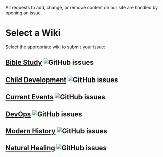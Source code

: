 All requests to add, change, or remove content on our site are handled by opening an issue.

# Select a Wiki

Select the appropriate wiki to submit your issue:

## [Bible Study](https://github.com/wikip-co/bible-study_source/issues) ![GitHub issues](https://img.shields.io/github/issues/wikip-co/bible-study_source?style=flat-square)

## [Child Development](https://github.com/wikip-co/child-development_source/issues) ![GitHub issues](https://img.shields.io/github/issues/wikip-co/child-development_source?style=flat-square)

## [Current Events](https://github.com/wikip-co/current-events_source/issues) ![GitHub issues](https://img.shields.io/github/issues/wikip-co/current-events_source?style=flat-square)

## [DevOps](https://github.com/wikip-co/devops_source/issues) ![GitHub issues](https://img.shields.io/github/issues/wikip-co/devops_source?style=flat-square)

## [Modern History](https://github.com/wikip-co/modern-history_source/issues) ![GitHub issues](https://img.shields.io/github/issues/wikip-co/modern-history_source?style=flat-square)

## [Natural Healing](https://github.com/wikip-co/natural-healing_source/issues) ![GitHub issues](https://img.shields.io/github/issues/wikip-co/natural-healing_source?style=flat-square)
